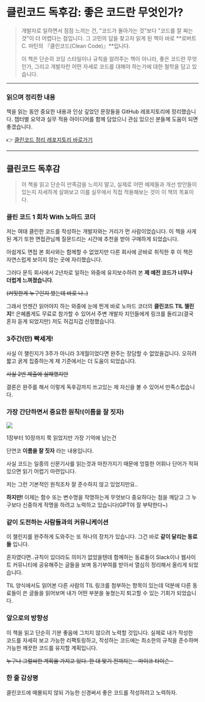# 클린코드 독후감: 좋은 코드란 무엇인가?
> 개발자로 일하면서 점점 느끼는 건, "코드가 돌아가는 것"보다 "코드를 잘 짜는 것"이 더 어렵다는 점입니다.
그 고민의 답을 찾고자 읽게 된 책이 바로 **로버트 C. 마틴의 『클린코드(Clean Code)』**입니다.
>
> 이 책은 단순히 코딩 스타일이나 규칙을 알려주는 책이 아니라, 좋은 코드란 무엇인가, 그리고 개발자란 어떤 자세로 코드를 대해야 하는가에 대한 철학을 담고 있습니다.

---

### 읽으며 정리한 내용
책을 읽는 동안 중요한 내용과 인상 깊었던 문장들을 GitHub 레포지토리에 정리했습니다.
챕터별 요약과 실무 적용 아이디어를 함께 담았으니 관심 있으신 분들께 도움이 되면 좋겠습니다.

👉 [클린코드 정리 레포지토리 바로가기](https://github.com/yuhyeon99/book-clean-code-til)

---

## 클린코드 독후감
> 이 책을 읽고 단순히 만족감을 느끼지 말고, 실제로 어떤 예제들과 개선 방안들이 있는지 자세하게 살펴보고 이를 실무에서 직접 적용해보는 것이 이 책의 목표이다.
> 

### 클린 코드 1 회차 With 노마드 코더

저는 여태 클린한 코드를 작성하는 개발자와는 거리가 먼 사람이었습니다.
이 책을 사게 된 계기 또한 면접관님께 질문드리는 시간에 추천을 받아 구매하게 되었습니다.

아쉽게도 면접 본 회사와는 함께할 수 없었지만
다른 회사에 곧바로 취직한 후 이 책은 자연스럽게 보이지 않는 곳에 자리했습니다.

그러다 문득 회사에서 2년차로 일하는 와중에
유지보수하려 본 **제 예전 코드가 너무나 더럽게 느껴졌습니다**.

~~(커밋한게 누구인지 봤는데 바로 나..)~~

그래서 언젠간 읽어야지 하는 와중에 눈에 띈게 바로 노마드 코더의 **클린코드 TIL 챌린지**!!
은혜롭게도 무료로 참가할 수 있어서 주변 개발자 지인들에게 링크를 돌리고(결국 혼자 듣게 되었지만)
저도 허겁지겁 신청했습니다.

### 3주간(만) 빡세게!

사실 이 챌린지가 3주가 아니라 3개월이었다면 완주는 장담할 수 없었을겁니다.
오히려 짧고 굵게 집중하는게 제 기준에서는 더 도움이 되었습니다.

~~사실 2번 제출에 실패했지만~~ 

결론은 완주를 해서 이렇게 독후감까지 쓰고있는 제 자신을 볼 수 있어서 만족스럽습니다.

### 가장 간단하면서 중요한 원칙!(이름을 잘 짓자)
![](https://velog.velcdn.com/images/jujini31/post/b74da1aa-d563-4d14-90cd-920bf3483c8f/image.png)

1장부터 10장까지 쭉 읽었지만 가장 기억에 남는건

단연코 **이름을 잘 짓자** 라는 내용입니다.

사실 코드는 일종의 신문기사를 읽는것과 마찬가지기 때문에
엉뚱한 어휘나 단어가 적혀있으면 읽기 어렵기 마련입니다.

저는 그런 기본적인 원칙조차 잘 준수하지 않고 있었지만요..

**하지만!** 이제는 함수 또는 변수명을 작명하는게 무엇보다 중요하다는 점을 깨닫고 
그 누구보다 신중하게 작명을 하려고 노력하고 있습니다(GPT야 잘 부탁한다~)


### 같이 도전하는 사람들과의 커뮤니케이션

이 챌린지를 완주하게 도와주는 또 하나의 장치가 있습니다.
그건 바로 **같이 달리는 동료들** 입니다.

혼자였다면..규칙이 있더라도 의미가 없었을텐데
함께하는 동료들이 Slack이나 웹사이트 커뮤니티에 공유해주는 글들을 보며
동기부여를 받아서 열심히 정리해서 올리게 되었습니다.

TIL 양식에서도 읽어본 다른 사람의 TIL 링크를 첨부하는 항목이 있는데
덕분에 다른 동료들이 쓴 글들을 읽어보며 내가 어떤 부분을 놓쳤는지
퇴고할 수 있는 기회가 되었습니다.

### 앞으로의 방향성

이 책을 읽고 단순히 기분 좋음에 그치지 않으려 노력할 것입니다.
실제로 내가 작성한 코드를 자세히 보고 가능한 리팩토링하고,
작성하는 코드에는 최소한의 규칙을 준수하며 가능한 깨끗한 코드를 유지할 계획입니다.

~~누구나 그럴싸한 계획을 가지고 있다. 한 대 맞기 전까지는 - 마이크 타이슨 -~~ 

### 한 줄 감상평

클린코드에 매몰되지 않되 가능한 신경써서 좋은 코드를 작성하려고 노력하자.
